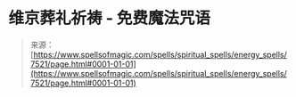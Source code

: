 <!--yml

分类：未分类

日期：2024年06月12日 18:42:35

-->

# 维京葬礼祈祷 - 免费魔法咒语

> 来源：[https://www.spellsofmagic.com/spells/spiritual_spells/energy_spells/7521/page.html#0001-01-01](https://www.spellsofmagic.com/spells/spiritual_spells/energy_spells/7521/page.html#0001-01-01)
